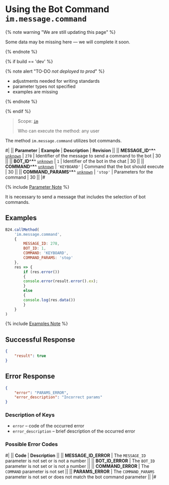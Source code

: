 # Using the Bot Command `im.message.command`

{% note warning "We are still updating this page" %}

Some data may be missing here — we will complete it soon.

{% endnote %}

{% if build == 'dev' %}

{% note alert "TO-DO _not deployed to prod_" %}

- adjustments needed for writing standards
- parameter types not specified
- examples are missing

{% endnote %}

{% endif %}

> Scope: [`im`](../../scopes/permissions.md)
>
> Who can execute the method: any user

The method `im.message.command` utilizes bot commands.

#|
|| **Parameter** | **Example** | **Description** | **Revision** ||
|| **MESSAGE_ID^*^**
[`unknown`](../../data-types.md) | `278` | Identifier of the message to send a command to the bot | 30 ||
|| **BOT_ID^*^**
[`unknown`](../../data-types.md) | `1` | Identifier of the bot in the chat | 30 ||
|| **COMMAND^*^**
[`unknown`](../../data-types.md) | `'KEYBOARD'` | Command that the bot should execute | 30 ||
|| **COMMAND_PARAMS^*^**
[`unknown`](../../data-types.md) | `'stop'` | Parameters for the command | 30 ||
|#

{% include [Parameter Note](../../../_includes/required.md) %}

It is necessary to send a message that includes the selection of bot commands.

## Examples

```javascript
B24.callMethod(
    'im.message.command',
    {
        MESSAGE_ID: 278,
        BOT_ID: 1,
        COMMAND: 'KEYBOARD',
        COMMAND_PARAMS: 'stop'
    },
    res => {
        if (res.error())
        {
        console.error(result.error().ex);
        }
        else
        {
        console.log(res.data())
        }
    }
)
```

{% include [Examples Note](../../../_includes/examples.md) %}

## Successful Response

```json
{
    "result": true
}
```

## Error Response

```json
{
    "error": "PARAMS_ERROR",
    "error_description": "Incorrect params"
}
```

### Description of Keys

- `error` – code of the occurred error
- `error_description` – brief description of the occurred error

### Possible Error Codes

#|
|| **Code** | **Description** ||
|| **MESSAGE_ID_ERROR** | The `MESSAGE_ID` parameter is not set or is not a number ||
|| **BOT_ID_ERROR** | The `BOT_ID` parameter is not set or is not a number ||
|| **COMMAND_ERROR** | The `COMMAND` parameter is not set ||
|| **PARAMS_ERROR** | The `COMMAND_PARAMS` parameter is not set or does not match the bot command parameter ||
|#